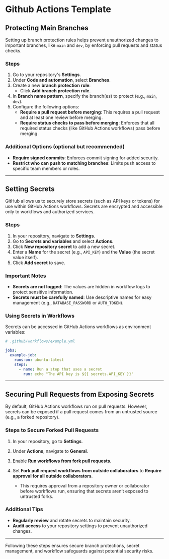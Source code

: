 # Github Actions Template


## Protecting Main Branches

Setting up branch protection rules helps prevent unauthorized changes to important branches, like `main` and `dev`, by enforcing pull requests and status checks.

### Steps
1. Go to your repository's **Settings**.
2. Under **Code and automation**, select **Branches**.
3. Create a new **branch protection rule**:
   - Click **Add branch protection rule**.
4. In **Branch name pattern**, specify the branch(es) to protect (e.g., `main`, `dev`).
5. Configure the following options:
   - **Require a pull request before merging**: This requires a pull request and at least one review before merging.
   - **Require status checks to pass before merging**: Enforces that all required status checks (like GitHub Actions workflows) pass before merging.

### Additional Options (optional but recommended)
   - **Require signed commits**: Enforces commit signing for added security.
   - **Restrict who can push to matching branches**: Limits push access to specific team members or roles.

---

## Setting Secrets

GitHub allows us to securely store secrets (such as API keys or tokens) for use within GitHub Actions workflows. Secrets are encrypted and accessible only to workflows and authorized services.

### Steps
1. In your repository, navigate to **Settings**.
2. Go to **Secrets and variables** and select **Actions**.
3. Click **New repository secret** to add a new secret.
4. Enter a **Name** for the secret (e.g., `API_KEY`) and the **Value** (the secret value itself).
5. Click **Add secret** to save.

### Important Notes
- **Secrets are not logged**: The values are hidden in workflow logs to protect sensitive information.
- **Secrets must be carefully named**: Use descriptive names for easy management (e.g., `DATABASE_PASSWORD` or `AUTH_TOKEN`).

### Using Secrets in Workflows
Secrets can be accessed in GitHub Actions workflows as environment variables:

```yaml
# .github/workflows/example.yml

jobs:
  example-job:
    runs-on: ubuntu-latest
    steps:
      - name: Run a step that uses a secret
        run: echo "The API key is ${{ secrets.API_KEY }}"
```

---

## Securing Pull Requests from Exposing Secrets

By default, GitHub Actions workflows run on pull requests. However, secrets can be exposed if a pull request comes from an untrusted source (e.g., a forked repository). 

### Steps to Secure Forked Pull Requests
1. In your repository, go to **Settings**.
2. Under **Actions**, navigate to **General**.
3. Enable **Run workflows from fork pull requests**.
4. Set **Fork pull request workflows from outside collaborators** to **Require approval for all outside collaborators**.

   - This requires approval from a repository owner or collaborator before workflows run, ensuring that secrets aren’t exposed to untrusted forks.

### Additional Tips
- **Regularly review** and rotate secrets to maintain security.
- **Audit access** to your repository settings to prevent unauthorized changes.

---

Following these steps ensures secure branch protections, secret management, and workflow safeguards against potential security risks.
